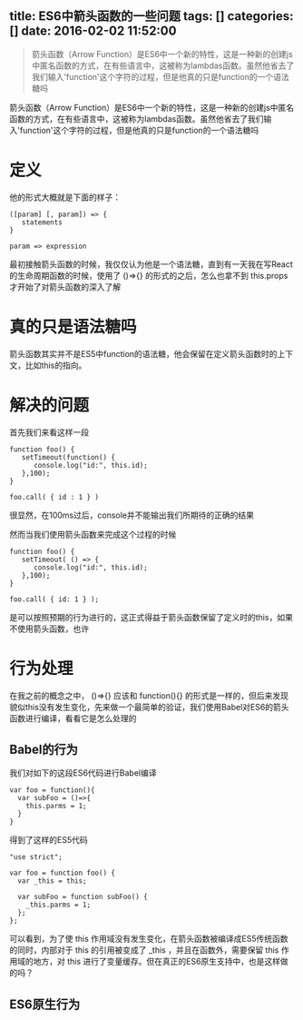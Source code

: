 title: ES6中箭头函数的一些问题
tags: []
categories: []
date: 2016-02-02 11:52:00
---
> 箭头函数（Arrow Function）是ES6中一个新的特性，这是一种新的创建js中匿名函数的方式，在有些语言中，这被称为lambdas函数。虽然他省去了我们输入'function'这个字符的过程，但是他真的只是function的一个语法糖吗

<!--more-->

箭头函数（Arrow Function）是ES6中一个新的特性，这是一种新的创建js中匿名函数的方式，在有些语言中，这被称为lambdas函数。虽然他省去了我们输入'function'这个字符的过程，但是他真的只是function的一个语法糖吗


# 定义

他的形式大概就是下面的样子：

	([param] [, param]) => {
	   statements
	}

	param => expression

最初接触箭头函数的时候，我仅仅认为他是一个语法糖，直到有一天我在写React的生命周期函数的时候，使用了 ()=>{} 的形式的之后，怎么也拿不到 this.props 才开始了对箭头函数的深入了解

# 真的只是语法糖吗

箭头函数其实并不是ES5中function的语法糖，他会保留在定义箭头函数时的上下文，比如this的指向。

# 解决的问题

首先我们来看这样一段

	function foo() {
	   setTimeout(function() {
	      console.log("id:", this.id);
	   },100);
	}

	foo.call( { id : 1 } )

很显然，在100ms过后，console并不能输出我们所期待的正确的结果

然而当我们使用箭头函数来完成这个过程的时候

	function foo() {
	   setTimeout( () => {
	      console.log("id:", this.id);
	   },100);
	}

	foo.call( { id: 1 } );

是可以按照预期的行为进行的，这正式得益于箭头函数保留了定义时的this，如果不使用箭头函数，也许

# 行为处理

在我之前的概念之中， ()=>{} 应该和 function(){} 的形式是一样的，但后来发现貌似this没有发生变化，先来做一个最简单的验证，我们使用Babel对ES6的箭头函数进行编译，看看它是怎么处理的

## Babel的行为

我们对如下的这段ES6代码进行Babel编译

	var foo = function(){
	  var subFoo = ()=>{
	    this.parms = 1;
	  }
	}

得到了这样的ES5代码

	"use strict";

	var foo = function foo() {
	  var _this = this;

	  var subFoo = function subFoo() {
	    _this.parms = 1;
	  };
	};

可以看到，为了使 this 作用域没有发生变化，在箭头函数被编译成ES5传统函数的同时，内部对于 this 的引用被变成了 _this ，并且在函数外，需要保留 this 作用域的地方，对 this 进行了变量缓存。但在真正的ES6原生支持中，也是这样做的吗？

## ES6原生行为

